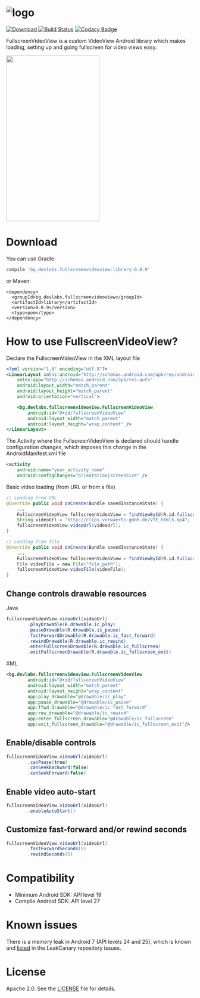 ![logo](https://raw.githubusercontent.com/dev-labs-bg/fullscreen-video-view/master/logo.png)
==========
[![Download](https://api.bintray.com/packages/slavipetrov/maven/fullscreen-video-view/images/download.svg) ](https://bintray.com/slavipetrov/maven/fullscreen-video-view/_latestVersion)
[![Build Status](https://travis-ci.org/dev-labs-bg/fullscreen-video-view.svg?branch=0.0.9)](https://travis-ci.org/dev-labs-bg/fullscreen-video-view)
[![Codacy Badge](https://api.codacy.com/project/badge/Grade/5d2c2572dd7b4a2fb5eeabd6c2e18fbc)](https://www.codacy.com/app/slavipetrov/fullscreen-video-view?utm_source=github.com&amp;utm_medium=referral&amp;utm_content=dev-labs-bg/fullscreen-video-view&amp;utm_campaign=Badge_Grade)

FullscreenVideoView is a custom VideoView Android library which makes loading, setting up and going fullscreen for video views easy.

<img src="https://github.com/dev-labs-bg/fullscreen-video-view/blob/master/preview.gif" width="250" height="445">

Download
==========
You can use Gradle:
```gradle
compile 'bg.devlabs.fullscreenvideoview:library:0.0.9'
```
or Maven:
```maven
<dependency>
  <groupId>bg.devlabs.fullscreenvideoview</groupId>
  <artifactId>library</artifactId>
  <version>0.0.9</version>
  <type>pom</type>
</dependency>
```

How to use FullscreenVideoView?
==========
Declare the FullscreenVideoView in the XML layout file
```xml
<?xml version="1.0" encoding="utf-8"?>
<LinearLayout xmlns:android="http://schemas.android.com/apk/res/android"
    xmlns:app="http://schemas.android.com/apk/res-auto"
    android:layout_width="match_parent"
    android:layout_height="match_parent"
    android:orientation="vertical">

    <bg.devlabs.fullscreenvideoview.FullscreenVideoView
        android:id="@+id/fullscreenVideoView"
        android:layout_width="match_parent"
        android:layout_height="wrap_content" />
</LinearLayout>
```

The Activity where the FullscreenVideoView is declared should handle configuration changes, which imposes this change in the AndroidManifest.xml file
```xml
<activity
    android:name="your_activity_name"
    android:configChanges="orientation|screenSize" />
```

Basic video loading (from URL or from a file)
```java
// Loading from URL
@Override public void onCreate(Bundle savedInstanceState) {
	...
	FullscreenVideoView fullscreenVideoView = findViewById(R.id.fullscreenVideoView);
	String videoUrl = "http://clips.vorwaerts-gmbh.de/VfE_html5.mp4";
	fullscreenVideoView.videoUrl(videoUrl);
}

// Loading from file
@Override public void onCreate(Bundle savedInstanceState) {
	...
	FullscreenVideoView fullscreenVideoView = findViewById(R.id.fullscreenVideoView);
	File videoFile = new File("file_path");
	fullscreenVideoView.videoFile(videoFile);
}
```

Change controls drawable resources
----------
Java
```java
fullscreenVideoView.videoUrl(videoUrl)
        .playDrawable(R.drawable.ic_play)
        .pauseDrawable(R.drawable.ic_pause)
        .fastForwardDrawable(R.drawable.ic_fast_forward)
        .rewindDrawable(R.drawable.ic_rewind)
        .enterFullscreenDrawable(R.drawable.ic_fullscreen)
        .exitFullscreenDrawable(R.drawable.ic_fullscreen_exit)
```

XML
```xml
<bg.devlabs.fullscreenvideoview.FullscreenVideoView
        android:id="@+id/fullscreenVideoView"
        android:layout_width="match_parent"
        android:layout_height="wrap_content"
        app:play_drawable="@drawable/ic_play"
        app:pause_drawable="@drawable/ic_pause"
        app:ffwd_drawable="@drawable/ic_fast_forward"
        app:rew_drawable="@drawable/ic_rewind"
        app:enter_fullscreen_drawable="@drawable/ic_fullscreen"
        app:exit_fullscreen_drawable="@drawable/ic_fullscreen_exit"/>
```

Enable/disable controls
----------
```java
fullscreenVideoView.videoUrl(videoUrl)
        .canPause(true)
        .canSeekBackward(false)
        .canSeekForward(false)
```

Enable video auto-start
----------
```java
fullscreenVideoView.videoUrl(videoUrl)
        .enableAutoStart()
```

Customize fast-forward and/or rewind seconds
----------
```java
fullscreenVideoView.videoUrl(videoUrl)
        .fastForwardSeconds(5)
        .rewindSeconds(5)
```

Compatibility
==========
- Minimum Android SDK: API level 19
- Compile Android SDK: API level 27

Known issues
==========
There is a memory leak in Android 7 (API levels 24 and 25), which is known and [listed](https://github.com/square/leakcanary/issues/721)
in the LeakCanary repository issues.

License
==========
Apache 2.0. See the [LICENSE](https://github.com/dev-labs-bg/fullscreen-video-view/blob/master/LICENSE.txt) file for details.
